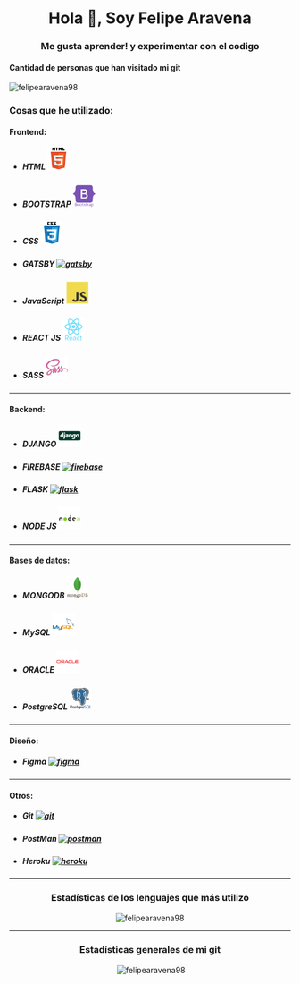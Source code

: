 <h1 align="center">Hola 👋, Soy Felipe Aravena</h1>
<h3 align="center">Me gusta aprender! y experimentar con el codigo</h3>

<h4>Cantidad de personas que han visitado mi git</h4>
<p align="left"> <img src="https://komarev.com/ghpvc/?username=felipearavena98&label=Profile%20views&color=0e75b6&style=flat" alt="felipearavena98" /> </p>

<h3 align="left"></h3>
<p align="left">
</p>

<h3 align="left">Cosas que he utilizado:</h3>
<h4 align="left">Frontend:</h3>
<ul align="left">
  <li><h5>HTML
    <a href="https://www.w3.org/html/" target="_blank" rel="noreferrer"> <img src="https://raw.githubusercontent.com/devicons/devicon/master/icons/html5/html5-original-wordmark.svg" alt="html5" width="40" height="40"/> </a></h5>
  </li>
  <li><h5>BOOTSTRAP
    <a href="https://getbootstrap.com" target="_blank" rel="noreferrer"> <img src="https://raw.githubusercontent.com/devicons/devicon/master/icons/bootstrap/bootstrap-plain-wordmark.svg" alt="bootstrap" width="40" height="40"/> </a></h5>
  </li>
  <li><h5>CSS
    <a href="https://www.w3schools.com/css/" target="_blank" rel="noreferrer"> <img src="https://raw.githubusercontent.com/devicons/devicon/master/icons/css3/css3-original-wordmark.svg" alt="css3" width="40" height="40"/> </a></h5>
  </li>
  <li><h5>GATSBY
    <a href="https://www.gatsbyjs.com/" target="_blank" rel="noreferrer"> <img src="https://www.vectorlogo.zone/logos/gatsbyjs/gatsbyjs-icon.svg" alt="gatsby" width="40" height="40"/> </a></h5>
  </li>
  <li><h5>JavaScript
    <a href="https://developer.mozilla.org/en-US/docs/Web/JavaScript" target="_blank" rel="noreferrer"> <img src="https://raw.githubusercontent.com/devicons/devicon/master/icons/javascript/javascript-original.svg" alt="javascript" width="40" height="40"/> </a></h5>
  </li>
  <li><h5>REACT JS
    </a> <a href="https://reactjs.org/" target="_blank" rel="noreferrer"> <img src="https://raw.githubusercontent.com/devicons/devicon/master/icons/react/react-original-wordmark.svg" alt="react" width="40" height="40"/> </a></h5>
  </li>
  <li><h5>SASS
  <a href="https://sass-lang.com" target="_blank" rel="noreferrer"> <img src="https://raw.githubusercontent.com/devicons/devicon/master/icons/sass/sass-original.svg" alt="sass" width="40" height="40"/> </a></h5>
  </li>
</ul>
<hr>
<h4 align="left">Backend:</h3>
  <ul>
    <li><h5>DJANGO
      <a href="https://www.djangoproject.com/" target="_blank" rel="noreferrer"> <img src="https://raw.githubusercontent.com/devicons/devicon/master/icons/django/django-original.svg" alt="django" width="40" height="40"/> </a></h5>
    </li>
    <li><h5>FIREBASE
      <a href="https://firebase.google.com/" target="_blank" rel="noreferrer"> <img src="https://www.vectorlogo.zone/logos/firebase/firebase-icon.svg" alt="firebase" width="40" height="40"/> </a><h5>
    </li>
  <li><h5>FLASK
    <a href="https://flask.palletsprojects.com/" target="_blank" rel="noreferrer"> <img src="https://www.vectorlogo.zone/logos/pocoo_flask/pocoo_flask-icon.svg" alt="flask" width="40" height="40"/> </a></h5>
  </li>
  <li><h5>NODE JS
    <a href="https://nodejs.org" target="_blank" rel="noreferrer"> <img src="https://raw.githubusercontent.com/devicons/devicon/master/icons/nodejs/nodejs-original-wordmark.svg" alt="nodejs" width="40" height="40"/> </a></h5>
  </li>
  </ul>
<hr>
<h4 align="left">Bases de datos:</h3>
  <ul>
  <li><h5>MONGODB
    <a href="https://www.mongodb.com/" target="_blank" rel="noreferrer"> <img src="https://raw.githubusercontent.com/devicons/devicon/master/icons/mongodb/mongodb-original-wordmark.svg" alt="mongodb" width="40" height="40"/> </a></h5>
  </li>
  <li><h5>MySQL
    <a href="https://www.mysql.com/" target="_blank" rel="noreferrer"> <img src="https://raw.githubusercontent.com/devicons/devicon/master/icons/mysql/mysql-original-wordmark.svg" alt="mysql" width="40" height="40"/> </a></h5>
  </li>
  <li><h5>ORACLE
    <a href="https://www.oracle.com/" target="_blank" rel="noreferrer"> <img src="https://raw.githubusercontent.com/devicons/devicon/master/icons/oracle/oracle-original.svg" alt="oracle" width="40" height="40"/> </a></h5>
  </li>
  <li><h5>PostgreSQL
    <a href="https://www.postgresql.org" target="_blank" rel="noreferrer"> <img src="https://raw.githubusercontent.com/devicons/devicon/master/icons/postgresql/postgresql-original-wordmark.svg" alt="postgresql" width="40" height="40"/> </a></h5>
  </li>
</ul>
<hr>
<h4 align="left">Diseño:</h3>
<ul>
  <li><h5>Figma
    <a href="https://www.figma.com/" target="_blank" rel="noreferrer"> <img src="https://www.vectorlogo.zone/logos/figma/figma-icon.svg" alt="figma" width="40" height="40"/> </a></h5>
  </li>
</ul>
<hr>
<h4 align="left">Otros:</h3>
<ul>
  <li><h5>Git
  <a href="https://git-scm.com/" target="_blank" rel="noreferrer"> <img src="https://www.vectorlogo.zone/logos/git-scm/git-scm-icon.svg" alt="git" width="40" height="40"/> </a> </h5>
  </li>
  <li><h5>PostMan
  <a href="https://postman.com" target="_blank" rel="noreferrer"> <img src="https://www.vectorlogo.zone/logos/getpostman/getpostman-icon.svg" alt="postman" width="40" height="40"/></a></h5>
  </li>
  <li><h5>Heroku
  <a href="https://heroku.com" target="_blank" rel="noreferrer"> <img src="https://www.vectorlogo.zone/logos/heroku/heroku-icon.svg" alt="heroku" width="40" height="40"/> </a></h5>
  </li>
</ul>
<hr>
<h3 align="center">Estadísticas de los lenguajes que más utilizo</h3>

<p align="center"><img align="center" src="https://github-readme-stats.vercel.app/api/top-langs?username=felipearavena98&show_icons=true&locale=en&layout=compact" alt="felipearavena98" /></p>
<hr>
<h3 align="center">Estadísticas generales de mi git</h3>
<p align="center">&nbsp;<img align="center" src="https://github-readme-stats.vercel.app/api?username=felipearavena98&show_icons=true&locale=en" alt="felipearavena98" /></p>

